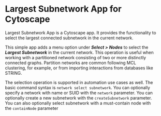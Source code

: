 # Largest Subnetwork App for Cytoscape

Largest Subnetwork App is a Cytoscape app. It provides the functionality to select the largest connected subnetwork in the current network.

This simple app adds a menu option under ***Select > Nodes*** to select the ***Largest Subnetwork*** in the current network. This operation is useful when working with a partitioned network consisting of two or more distinctly connected graphs. Partition networks are common following MCL clustering, for example, or from importing interactions from databases like STRING.

The selection operation is supported in automation use cases as well. The basic command syntax is `network select subnetwork`. You can optionally specify a network with name or SUID with the `network` parameter. You can optionally create a new subnetwork with the `createSubnetwork` parameter. You can also optionally select subnetwork with a must-contain node with the `containNode` parameter
